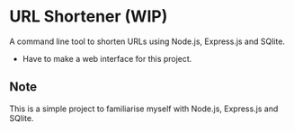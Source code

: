 # URL Shortener (WIP) 

A command line tool to shorten URLs using Node.js, Express.js and SQlite.

- Have to make a web interface for this project.


## Note

This is a simple project to familiarise myself with Node.js, Express.js and SQlite.
